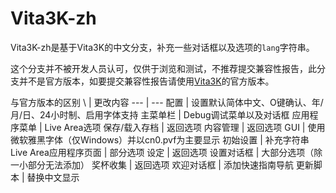 # Vita3K-zh
Vita3K-zh是基于Vita3K的中文分支，补充一些对话框以及选项的`lang`字符串。

这个分支并不被开发人员认可，仅供于浏览和测试，不推荐提交兼容性报告，此分支并不是官方版本，如要提交兼容性报告请使用[Vita3K](https://vita3k.org)的官方版本。

与官方版本的区别
\ | 更改内容
--- | --- 
配置 | 设置默认简体中文、O键确认、年/月/日、24小时制、启用字体支持
主菜单栏 | Debug调试菜单以及对话框
应用程序菜单 | Live Area选项
保存/载入存档 | 返回选项
内容管理 | 返回选项
GUI | 使用微软雅黑字体（仅Windows）并以cn0.pvf为主要显示
初始设置 | 补充字符串
Live Area应用程序页面 | 部分选项
设定 | 返回选项
设置对话框 | 大部分选项（除一小部分无法添加）
奖杯收集 | 返回选项
欢迎对话框 | 添加快速指南导航
更新脚本 | 替换中文显示
